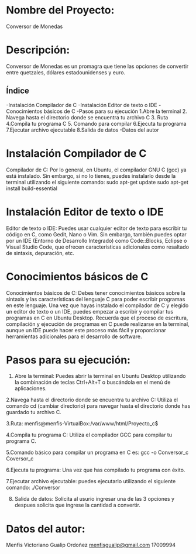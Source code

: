# Nombre del Proyecto: 
Conversor de Monedas

# Descripción:
Conversor de Monedas es un promagra que tiene las opciones de convertir entre quetzales, dólares estadounidenses y euro.

## Índice
-Instalación Compilador de C
-Instalación Editor de texto o IDE
-Conocimientos básicos de C
-Pasos para su ejecución
  1.Abre la terminal
  2. Navega hasta el directorio donde se encuentra tu archivo C
  3. Ruta
  4.Compila tu programa C
  5. Comando para compilar
  6.Ejecuta tu programa
  7.Ejecutar archivo ejecutable
  8.Salida de datos
-Datos del autor

# Instalación Compilador de C
Compilador de C: Por lo general, en Ubuntu, el compilador GNU C (gcc) ya está instalado. Sin embargo, si no lo tienes, puedes instalarlo desde la terminal utilizando el siguiente comando:
sudo apt-get update
sudo apt-get install build-essential

# Instalación Editor de texto o IDE
Editor de texto o IDE: Puedes usar cualquier editor de texto para escribir tu código en C, como Gedit, Nano o Vim. Sin embargo, también puedes optar por un IDE (Entorno de Desarrollo Integrado) como Code::Blocks, Eclipse o Visual Studio Code, que ofrecen características adicionales como resaltado de sintaxis, depuración, etc.

# Conocimientos básicos de C
Conocimientos básicos de C: Debes tener conocimientos básicos sobre la sintaxis y las características del lenguaje C para poder escribir programas en este lenguaje. Una vez que hayas instalado el compilador de C y elegido un editor de texto o un IDE, puedes empezar a escribir y compilar tus programas en C en Ubuntu Desktop. Recuerda que el proceso de escritura, compilación y ejecución de programas en C puede realizarse en la terminal, aunque un IDE puede hacer este proceso más fácil y proporcionar herramientas adicionales para el desarrollo de software.

# Pasos para su ejecución:

1. Abre la terminal: 
Puedes abrir la terminal en Ubuntu Desktop utilizando la combinación de teclas Ctrl+Alt+T o buscándola en el menú de aplicaciones.

2.Navega hasta el directorio donde se encuentra tu archivo C: 
Utiliza el comando cd (cambiar directorio) para navegar hasta el directorio donde has guardado tu archivo C.

3.Ruta:
menfis@menfis-VirtualBox:/var/www/html/Proyecto_c$

4.Compila tu programa C: 
Utiliza el compilador GCC para compilar tu programa C. 

5.Comando básico para compilar un programa en C es:
gcc -o Conversor_c Coversor_c

6.Ejecuta tu programa: 
Una vez que has compilado tu programa con éxito.

7.Ejecutar archivo ejecutable:
puedes ejecutarlo utilizando el siguiente comando:
./Conversor

8. Salida de datos: 
Solicita al usurio ingresar una de las 3 opciones y despues solicita que ingrese la cantidad a convertir.

# Datos del autor:
Menfis Victoriano Gualip Ordoñez 
menfisgualip@gmail.com
17009994
